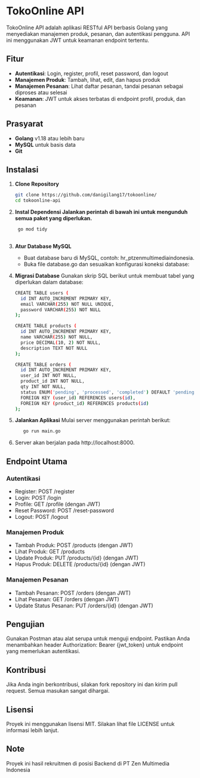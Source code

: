 # TokoOnline API

TokoOnline API adalah aplikasi RESTful API berbasis Golang yang menyediakan manajemen produk, pesanan, dan autentikasi pengguna. API ini menggunakan JWT untuk keamanan endpoint tertentu.

## Fitur
- **Autentikasi**: Login, register, profil, reset password, dan logout
- **Manajemen Produk**: Tambah, lihat, edit, dan hapus produk
- **Manajemen Pesanan**: Lihat daftar pesanan, tandai pesanan sebagai diproses atau selesai
- **Keamanan**: JWT untuk akses terbatas di endpoint profil, produk, dan pesanan

## Prasyarat

- **Golang** v1.18 atau lebih baru
- **MySQL** untuk basis data
- **Git**

## Instalasi

1. **Clone Repository**
   ```bash
   git clone https://github.com/danigilang17/tokoonline/
   cd tokoonline-api
   
2. **Instal Dependensi Jalankan perintah di bawah ini untuk mengunduh semua paket yang diperlukan.**
   ```bash
    go mod tidy
  
3. **Atur Database MySQL**
   - Buat database baru di MySQL, contoh: hr_ptzenmultimediaindonesia.
   - Buka file database.go dan sesuaikan konfigurasi koneksi database:

4. **Migrasi Database** Gunakan skrip SQL berikut untuk membuat tabel yang diperlukan dalam database:
     ```bash
     CREATE TABLE users (
       id INT AUTO_INCREMENT PRIMARY KEY,
       email VARCHAR(255) NOT NULL UNIQUE,
       password VARCHAR(255) NOT NULL
     );
     
     CREATE TABLE products (
       id INT AUTO_INCREMENT PRIMARY KEY,
       name VARCHAR(255) NOT NULL,
       price DECIMAL(10, 2) NOT NULL,
       description TEXT NOT NULL
     );
     
     CREATE TABLE orders (
       id INT AUTO_INCREMENT PRIMARY KEY,
       user_id INT NOT NULL,
       product_id INT NOT NULL,
       qty INT NOT NULL,
       status ENUM('pending', 'processed', 'completed') DEFAULT 'pending',
       FOREIGN KEY (user_id) REFERENCES users(id),
       FOREIGN KEY (product_id) REFERENCES products(id)
     );

5. **Jalankan Aplikasi** Mulai server menggunakan perintah berikut:
   ```bash
      go run main.go
   
6. Server akan berjalan pada http://localhost:8000.

## Endpoint Utama

### Autentikasi
   - Register: POST /register
   - Login: POST /login
   - Profile: GET /profile (dengan JWT)
   - Reset Password: POST /reset-password
   - Logout: POST /logout
### Manajemen Produk
   - Tambah Produk: POST /products (dengan JWT)
   - Lihat Produk: GET /products
   - Update Produk: PUT /products/{id} (dengan JWT)
   - Hapus Produk: DELETE /products/{id} (dengan JWT)
### Manajemen Pesanan
   - Tambah Pesanan: POST /orders (dengan JWT)
   - Lihat Pesanan: GET /orders (dengan JWT)
   - Update Status Pesanan: PUT /orders/{id} (dengan JWT)

## Pengujian
Gunakan Postman atau alat serupa untuk menguji endpoint. Pastikan Anda menambahkan header Authorization: Bearer {jwt_token} untuk endpoint yang memerlukan autentikasi.

## Kontribusi
Jika Anda ingin berkontribusi, silakan fork repository ini dan kirim pull request. Semua masukan sangat dihargai.

## Lisensi
Proyek ini menggunakan lisensi MIT. Silakan lihat file LICENSE untuk informasi lebih lanjut.

## Note
Proyek ini hasil rekruitmen di posisi Backend di PT Zen Multimedia Indonesia

